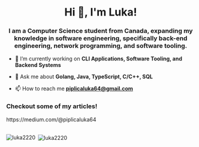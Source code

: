 <h1 align="center">Hi 👋, I'm Luka!</h1>
<h3 align="center">I am a Computer Science student from Canada, expanding my knowledge in software engineering, specifically back-end engineering, network programming, and software tooling.</h3>

- 🔭 I’m currently working on **CLI Applications, Software Tooling, and Backend Systems**

- 💬 Ask me about **Golang, Java, TypeScript, C/C++, SQL**

- 📫 How to reach me **piplicaluka64@gmail.com**


<h3 align="left">Checkout some of my articles!</h3>
https://medium.com/@piplicaluka64

<br>
<br>

<p><img align="left" src="https://github-readme-stats.vercel.app/api/top-langs?username=luka2220&show_icons=true&locale=en&theme=prussian" alt="luka2220" /></p>

<p>&nbsp;<img align="center" src="https://github-readme-stats.vercel.app/api?username=luka2220&show_icons=true&locale=en&theme=prussian" alt="luka2220" /></p>

